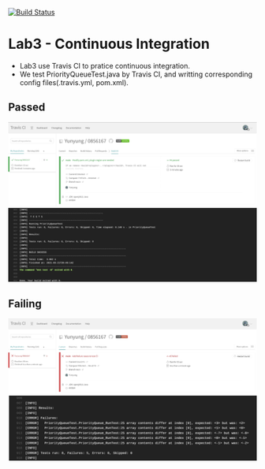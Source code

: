 [![Build Status](https://travis-ci.com/Yunyung/0856167.svg?branch=main)](https://travis-ci.com/Yunyung/0856167)

# Lab3 - Continuous Integration
- Lab3 use Travis CI to pratice continuous integration.
- We test PriorityQueueTest.java by Travis CI, and writting corresponding config files(.travis.yml, pom.xml).

## Passed
![image](img/Success1.jpg)
![image](img/Success2.jpg)

## Failing
![image](img/failing.jpg)
![image](img/failing2.jpg)
